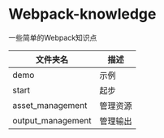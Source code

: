 # Webpack-knowledge
一些简单的Webpack知识点

| 文件夹名 | 描述 |
| - | - |
| demo | 示例 |
| start | 起步 |
| asset_management | 管理资源 |
| output_management | 管理输出 |